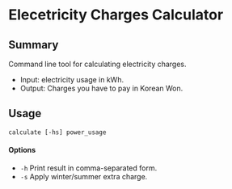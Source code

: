 # Elecetricity Charges Calculator

## Summary

Command line tool for calculating electricity charges.

- Input: electricity usage in kWh.
- Output: Charges you have to pay in Korean Won.

## Usage

~~~
calculate [-hs] power_usage
~~~

#### Options

- `-h`	Print result in comma-separated form.
- `-s`	Apply winter/summer extra charge.
